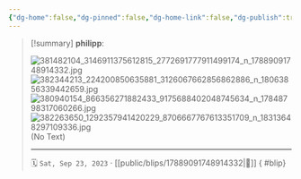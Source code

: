 ```yaml
---
{"dg-home":false,"dg-pinned":false,"dg-home-link":false,"dg-publish":true,"type":"blip","disabled rules":["yaml-title","yaml-title-alias","file-name-heading"],"title":"philipp on instagram @ 2023-09-23","created-date":"2023-09-23T14:00:00","updated-date":"2025-05-02T17:43:08","dg-path":"blips/17889091748914332.md","permalink":"/blips/17889091748914332/","dgPassFrontmatter":true}
---
```


> [!summary] **philipp**:
>
> ![381482104_3146911375612815_2772691777911499174_n_17889091748914332.jpg](/img/user/attachments/381482104_3146911375612815_2772691777911499174_n_17889091748914332.jpg)
> ![382344213_224200850635881_3126067662856862886_n_18063856339442659.jpg](/img/user/attachments/382344213_224200850635881_3126067662856862886_n_18063856339442659.jpg)
> ![380940154_866356271882433_9175688402048745634_n_17848798317060266.jpg](/img/user/attachments/380940154_866356271882433_9175688402048745634_n_17848798317060266.jpg)
> ![382263650_1292357941420229_8706667767613351709_n_18313648297109336.jpg](/img/user/attachments/382263650_1292357941420229_8706667767613351709_n_18313648297109336.jpg)
> (No Text)
> - - -
>
> 🗓️ `Sat, Sep 23, 2023` · [[public/blips/17889091748914332\|🔗]]
{ #blip}

